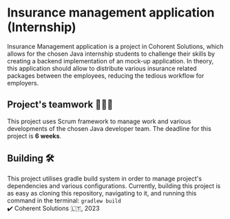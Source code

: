 # Insurance management application (Internship)
Insurance Management application is a project in Cohorent Solutions, which allows for the chosen Java internship students to challenge their skills by creating a backend implementation of an mock-up application. In theory, this application should allow to distribute various insurance related packages between the employees, reducing the tedious workflow for employers.
## Project's teamwork 🧑‍🤝‍🧑
This project uses Scrum framework to manage work and various developments of the chosen Java developer team. The deadline for this project is **6 weeks**.
## Building 🛠️
This project utilises gradle build system in order to manage project's dependencies and various configurations. Currently, building this project is as easy as cloning this repository, navigating to it, and running this command in the terminal: ``gradlew build``
<br>
✔️ Coherent Solutions 🇱🇹, 2023